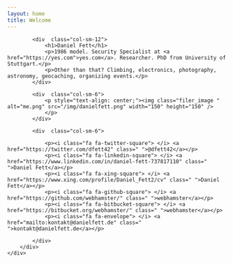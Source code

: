 ```yaml
---
layout: home
title: Welcome
---
```

<div class="container">
    <div  class="container">
        <div  class="row">


            <div  class="col-sm-12">
                <h1>Daniel Fett</h1>
                <p>1986 model. Security Specialist at <a href="https://yes.com">yes.com</a>. Researcher. PhD from University of Stuttgart.</p>
                <p>Other than that? Climbing, electronics, photography, astronomy, geocaching, organizing events.</p>
            </div>

            <div  class="col-sm-6">
                <p style="text-align: center;"><img class="filer_image " alt="me.png" src="/img/danielfett.png" width="150" height="150" />
                </p>
            </div>

            <div  class="col-sm-6">

                <p><i class="fa fa-twitter-square">​ </i> <a href="https://twitter.com/dfett42" class=" ">@dfett42</a></p>
                <p><i class="fa fa-linkedin-square">​ </i> <a href="https://www.linkedin.com/in/daniel-fett-737817110" class=" ">Daniel Fett</a></p>
                <p><i class="fa fa-xing-square">​ </i> <a href="https://www.xing.com/profile/Daniel_Fett2/cv" class=" ">Daniel Fett</a></p>
                <p><i class="fa fa-github-square">​ </i> <a href="https://github.com/webhamster/" class=" ">webhamster</a></p>
                <p><i class="fa fa-bitbucket-square">​ </i> <a href="https://bitbucket.org/webhamster/" class=" ">webhamster</a></p>
                <p><i class="fa fa-envelope">​ </i> <a href="mailto:kontakt@danielfett.de" class=" ">kontakt@danielfett.de</a></p>

            </div>
        </div>
    </div>
</div>
